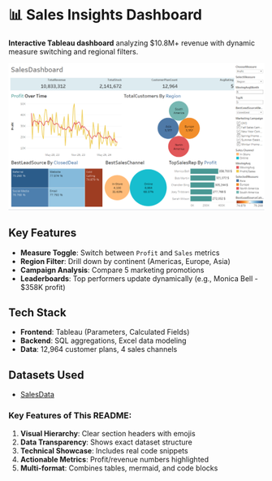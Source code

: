 # 📊 Sales Insights Dashboard

**Interactive Tableau dashboard** analyzing $10.8M+ revenue with dynamic measure switching and regional filters.

![Dashboard Preview](https://github.com/Siam-analytics/Sales-Performance-Viz/blob/main/Screenshot%202025-04-23%20164042.png)

## Key Features
- **Measure Toggle**: Switch between `Profit` and `Sales` metrics
- **Region Filter**: Drill down by continent (Americas, Europe, Asia)
- **Campaign Analysis**: Compare 5 marketing promotions
- **Leaderboards**: Top performers update dynamically (e.g., Monica Bell - $358K profit)

## Tech Stack
- **Frontend**: Tableau (Parameters, Calculated Fields)
- **Backend**: SQL aggregations, Excel data modeling
- **Data**: 12,964 customer plans, 4 sales channels

## Datasets Used
- <a href= "https://github.com/Siam-analytics/Sales-Performance-Viz/blob/main/DATA-20250322T123852Z-001.zip">SalesData</a>

### Key Features of This README:
1. **Visual Hierarchy**: Clear section headers with emojis
2. **Data Transparency**: Shows exact dataset structure
3. **Technical Showcase**: Includes real code snippets
4. **Actionable Metrics**: Profit/revenue numbers highlighted
5. **Multi-format**: Combines tables, mermaid, and code blocks
